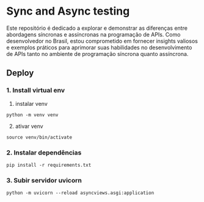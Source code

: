 # Sync and Async testing

Este repositório é dedicado a explorar e demonstrar as diferenças entre abordagens síncronas e assíncronas na programação de APIs. Como desenvolvedor no Brasil, estou comprometido em fornecer insights valiosos e exemplos práticos para aprimorar suas habilidades no desenvolvimento de APIs tanto no ambiente de programação síncrona quanto assíncrona.

## Deploy

### 1. Install virtual env

1. instalar venv
```shell
python -m venv venv
```
2. ativar venv
```shell
source venv/bin/activate 
```

### 2. Instalar dependências
```
pip install -r requirements.txt
```
### 3. Subir servidor uvicorn

```shell
python -m uvicorn --reload asyncviews.asgi:application
```
